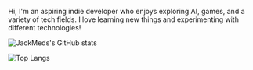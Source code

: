 Hi, I'm an aspiring indie developer who enjoys exploring AI, games, and a variety of tech fields. I love learning new things and experimenting with different technologies!

![JackMeds's GitHub stats](https://github-readme-stats.vercel.app/api?username=JackMeds&show_icons=true&count_private=true&theme=tokyonight)

![Top Langs](https://github-readme-stats.vercel.app/api/top-langs/?username=JackMeds&layout=compact)
